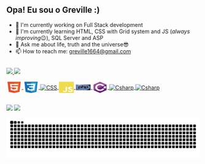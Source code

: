 ## Opa! Eu sou o Greville :)

- 🔭 I'm currently working on Full Stack development
- 🌱 I'm currently learning HTML, CSS with Grid system and JS (*always improving*:wink:), SQL Server and ASP
- :speech_balloon: Ask me about life, truth and the universe:sunglasses:
- 📫 How to reach me: greville1664@gmail.com

##

<div>
  <a href="https://github.com/Grevill3">
  <img height="160em" src="https://github-readme-stats.vercel.app/api?username=grevill3&show_icons=true&theme=synthwave&include_all_commits=true&count_private=true"/>
  <img height="160em" src="https://github-readme-stats.vercel.app/api/top-langs/?username=grevill3&layout=compact&langs_count=7&theme=synthwave"/>
</div>
  
  <div style="display: inline_block"><br>
  <img align="center" alt="HTML" height="30" width="40" src="https://raw.githubusercontent.com/devicons/devicon/master/icons/html5/html5-original.svg">
  <img align="center" alt="CSS" height="30" width="40" src="https://raw.githubusercontent.com/devicons/devicon/master/icons/css3/css3-original.svg">
  <img align="center" alt="CSS" height="30" width="40" src="https://getbootstrap.com.br/docs/4.1/assets/img/bootstrap-stack.png">
  <img align="center" alt="Js" height="30" width="40" src="https://raw.githubusercontent.com/devicons/devicon/master/icons/javascript/javascript-plain.svg">
  <img align="center" alt="PHP" height="30" width="40" src="https://raw.githubusercontent.com/devicons/devicon/master/icons/php/php-original.svg">
  <img align="center" alt="Csharp" height="30" width="40" src="https://raw.githubusercontent.com/devicons/devicon/master/icons/csharp/csharp-original.svg">
  <img align="center" alt="Csharp" height="30" width="40" src="https://cdn.iconscout.com/icon/free/png-256/mysql-19-1174939.png">
  <img align="center" alt="Csharp" height="30" width="40" src="https://git-scm.com/images/logos/downloads/Git-Icon-Black.png">
</div>
  
  ##
  
  <div>
    <a href = "mailto:greville1664@gmail.com"><img src="https://img.shields.io/badge/Gmail-D14863?style=for-the-badge&logo=gmail&logoColor=white" target="_blank"></a>
  <a href="https://www.linkedin.com/in/greville-rufino" target="_blank"><img src="https://img.shields.io/badge/-LinkedIn-%230077B5?style=for-the-badge&logo=linkedin&logoColor=white" target="_blank"></a>
    
  </div>
  
  ![Snake animation](https://github.com/Grevill3/Grevill3/blob/output/github-contribution-grid-snake.svg)
